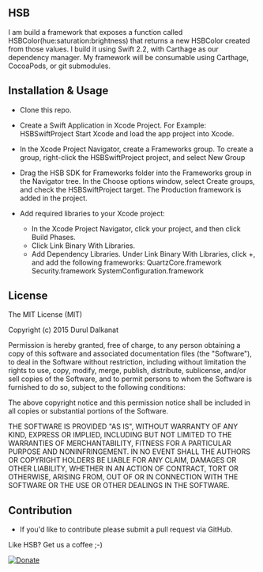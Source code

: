 HSB
------------------------

I am build a framework that exposes a function called HSBColor(hue:saturation:brightness) that returns a new HSBColor
created from those values. I build it using Swift 2.2, with Carthage as our dependency manager. My framework will be
consumable using Carthage, CocoaPods, or git submodules.

## Installation & Usage

- Clone this repo.
- Create a Swift Application in Xcode Project. For Example: HSBSwiftProject Start Xcode and load the app project into Xcode.
- In the Xcode Project Navigator, create a Frameworks group. To create a group, right-click the HSBSwiftProject project, and select New Group

- Drag the HSB SDK for Frameworks folder into the Frameworks group in the Navigator tree. In the Choose options window, select Create groups, and check the HSBSwiftProject target. The Production framework is added in the project.

- Add required libraries to your Xcode project:
  - In the Xcode Project Navigator, click your project, and then click Build Phases.
  - Click Link Binary With Libraries.
  - Add Dependency Libraries. Under Link Binary With Libraries, click +, and add the following frameworks:
        QuartzCore.framework
        Security.framework
        SystemConfiguration.framework

## License

The MIT License (MIT)

Copyright (c) 2015 Durul Dalkanat

Permission is hereby granted, free of charge, to any person obtaining a copy of this software and associated documentation files (the "Software"), to deal in the Software without restriction, including without limitation the rights to use, copy, modify, merge, publish, distribute, sublicense, and/or sell copies of the Software, and to permit persons to whom the Software is furnished to do so, subject to the following conditions:

The above copyright notice and this permission notice shall be included in all copies or substantial portions of the Software.

THE SOFTWARE IS PROVIDED "AS IS", WITHOUT WARRANTY OF ANY KIND, EXPRESS OR IMPLIED, INCLUDING BUT NOT LIMITED TO THE WARRANTIES OF MERCHANTABILITY, FITNESS FOR A PARTICULAR PURPOSE AND NONINFRINGEMENT. IN NO EVENT SHALL THE AUTHORS OR COPYRIGHT HOLDERS BE LIABLE FOR ANY CLAIM, DAMAGES OR OTHER LIABILITY, WHETHER IN AN ACTION OF CONTRACT, TORT OR OTHERWISE, ARISING FROM, OUT OF OR IN CONNECTION WITH THE SOFTWARE OR THE USE OR OTHER DEALINGS IN THE SOFTWARE.


## Contribution
- If you'd like to contribute please submit a pull request via GitHub.

Like HSB? Get us a coffee ;-)

[![Donate](https://www.paypalobjects.com/en_US/i/btn/btn_donate_LG.gif)](https://paypal.me/duruld/25)

